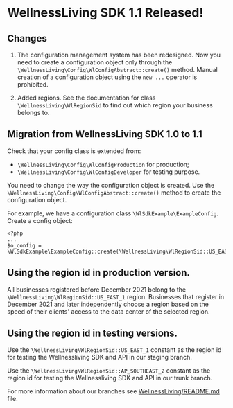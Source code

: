 # WellnessLiving SDK 1.1 Released!

## Changes

1. The configuration management system has been redesigned.
   Now you need to create a configuration object only through the `\WellnessLiving\Config\WlConfigAbstract::create()` method.
   Manual creation of a configuration object using the `new ...` operator is prohibited.

2. Added regions. See the documentation for class `\WellnessLiving\WlRegionSid` to find out which region your business 
   belongs to.

## Migration from WellnessLiving SDK 1.0 to 1.1

Check that your config class is extended from:
* `\WellnessLiving\Config\WlConfigProduction` for production;
* `\WellnessLiving\Config\WlConfigDeveloper` for testing purpose.

You need to change the way the configuration object is created.
Use the `\WellnessLiving\Config\WlConfigAbstract::create()` method to create the configuration object.

For example, we have a configuration class `\WlSdkExample\ExampleConfig`. Create a config object:

    <?php
    ...
    $o_config = \WlSdkExample\ExampleConfig::create(\WellnessLiving\WlRegionSid::US_EAST_1);


## Using the region id in production version.

All businesses registered before December 2021 belong to the `\WellnessLiving\WlRegionSid::US_EAST_1` region.
Businesses that register in December 2021 and later independently choose a region based on the speed of
their clients' access to the data center of the selected region.

## Using the region id in testing versions.

Use the `\WellnessLiving\WlRegionSid::US_EAST_1` constant as the region id for testing the Wellnessliving SDK and API
in our staging branch.

Use the `\WellnessLiving\WlRegionSid::AP_SOUTHEAST_2` constant as the region id for testing
the Wellnessliving SDK and API in our trunk branch.

For more information about our branches see [WellnessLiving/README.md](../../README.md) file.